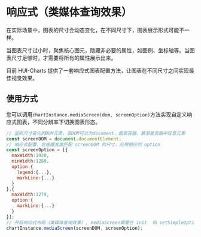 # 响应式（类媒体查询效果）

在实际场景中，图表的尺寸会动态变化，在不同尺寸下，图表展示形式可能不一样。<br>

当图表尺寸过小时，聚焦核心图元，隐藏非必要的属性，如图例、坐标轴等。当图表尺寸足够时，才需要将所有的属性展示出来。<br>

目前 HUI-Charts 提供了一套响应式图表配置方法，让图表在不同尺寸之间实现最佳视觉效果。

## 使用方式

您可以调用`chartInstance.mediaScreen(dom, screenOption)`方法实现自定义响应式图表，不同分辨率下切换图表形态。

```javascript
// 监听尺寸变化的DOM元素，该DOM可以为document、图表容器、甚至是页面中任意元素
const screenDOM = document.documentElement;
// 响应式配置，会根据宽度匹配 screenDOM 的尺寸，应用相应的 option
const screenOption = [{
  maxWidth:1920,
  minWidth:1280,
  option:{
    legend:{...},
    markLine:{...}
  }
},{
  maxWidth:1279,
  option:{
    markLine:{...}
  }
}];
// 开启响应式布局（类媒体查询效果）, mediaScreen需要在 init  和 setSimpleOption 之间调用
chartInstance.mediaScreen(screenDOM, screenOption);
```
